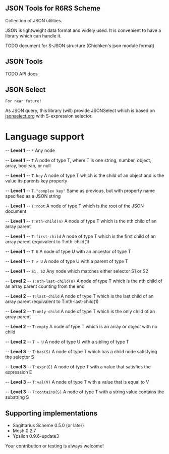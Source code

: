 JSON Tools for R6RS Scheme
---------------------------------

Collection of JSON utilities.

JSON is lightweight data format and widely used. It is convenient to have
a library which can handle it.

TODO document for S-JSON structure (Chichken's json module format)



JSON Tools
-----------

TODO API docs


JSON Select
-----------

`For near future!`

As JSON query, this library (will) provide JSONSelect which is based on
[jsonselect.org](http://jsonselect.org/#docs) with S-expression selector.

Language support
================

-- **Level 1** -- `*`
Any node

-- **Level 1** -- `T`
A node of type T, where T is one string, number, object, array, boolean, or null

-- **Level 1** -- `T.key`
A node of type T which is the child of an object and is the value its parents key property

-- **Level 1** -- `T."complex key"`
Same as previous, but with property name specified as a JSON string

-- **Level 1** -- `T:root`
A node of type T which is the root of the JSON document

-- **Level 1** -- `T:nth-child(n)`
A node of type T which is the nth child of an array parent

-- **Level 1** -- `T:first-child`
A node of type T which is the first child of an array parent (equivalent to T:nth-child(1)

-- **Level 1** -- `T U`
A node of type U with an ancestor of type T

-- **Level 1** -- `T > U`
A node of type U with a parent of type T

-- **Level 1** -- `S1, S2`
Any node which matches either selector S1 or S2

-- **Level 2** -- `T:nth-last-child(n)`
A node of type T which is the nth child of an array parent counting from the end

-- **Level 2** -- `T:last-child`
A node of type T which is the last child of an array parent (equivalent to T:nth-last-child(1)

-- **Level 2** -- `T:only-child`
A node of type T which is the only child of an array parent

-- **Level 2** -- `T:empty`
A node of type T which is an array or object with no child

-- **Level 2** -- `T ~ U`
A node of type U with a sibling of type T

-- **Level 3** -- `T:has(S)`
A node of type T which has a child node satisfying the selector S

-- **Level 3** -- `T:expr(E)`
A node of type T with a value that satisfies the expression E

-- **Level 3** -- `T:val(V)`
A node of type T with a value that is equal to V

-- **Level 3** -- `T:contains(S)`
A node of type T with a string value contains the substring S


Supporting implementations
--------------------------

* Sagittarius Scheme 0.5.0 (or later)
* Mosh 0.2.7
* Ypsilon 0.9.6-update3

Your contribution or testing is always welcome!
